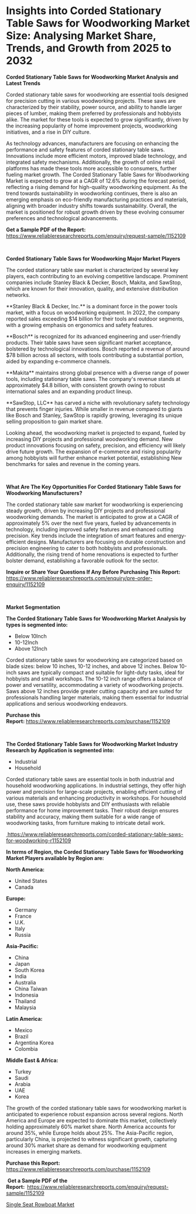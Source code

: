 <p><h1>Insights into Corded Stationary Table Saws for Woodworking Market Size: Analysing Market Share, Trends, and Growth from 2025 to 2032</h1></p><p><strong>Corded Stationary Table Saws for Woodworking Market Analysis and Latest Trends</strong></p>
<p><p>Corded stationary table saws for woodworking are essential tools designed for precision cutting in various woodworking projects. These saws are characterized by their stability, power source, and ability to handle larger pieces of lumber, making them preferred by professionals and hobbyists alike. The market for these tools is expected to grow significantly, driven by the increasing popularity of home improvement projects, woodworking initiatives, and a rise in DIY culture.</p><p>As technology advances, manufacturers are focusing on enhancing the performance and safety features of corded stationary table saws. Innovations include more efficient motors, improved blade technology, and integrated safety mechanisms. Additionally, the growth of online retail platforms has made these tools more accessible to consumers, further fueling market growth. The Corded Stationary Table Saws for Woodworking Market is expected to grow at a CAGR of 12.6% during the forecast period, reflecting a rising demand for high-quality woodworking equipment. As the trend towards sustainability in woodworking continues, there is also an emerging emphasis on eco-friendly manufacturing practices and materials, aligning with broader industry shifts towards sustainability. Overall, the market is positioned for robust growth driven by these evolving consumer preferences and technological advancements.</p></p>
<p><strong>Get a Sample PDF of the Report:&nbsp;</strong> <a href="https://www.reliableresearchreports.com/enquiry/request-sample/1152109?utm_campaign=3110&utm_medium=2&utm_source=Github&utm_content=ia&utm_term=12042025&utm_id=corded-stationary-table-saws-for-woodworking">https://www.reliableresearchreports.com/enquiry/request-sample/1152109</a></p>
<p>&nbsp;</p>
<p><strong>Corded Stationary Table Saws for Woodworking Major Market Players</strong></p>
<p><p>The corded stationary table saw market is characterized by several key players, each contributing to an evolving competitive landscape. Prominent companies include Stanley Black & Decker, Bosch, Makita, and SawStop, which are known for their innovation, quality, and extensive distribution networks.</p><p>**Stanley Black & Decker, Inc.** is a dominant force in the power tools market, with a focus on woodworking equipment. In 2022, the company reported sales exceeding $14 billion for their tools and outdoor segments, with a growing emphasis on ergonomics and safety features.</p><p>**Bosch** is recognized for its advanced engineering and user-friendly products. Their table saws have seen significant market acceptance, bolstered by technological innovations. Bosch reported a revenue of around $78 billion across all sectors, with tools contributing a substantial portion, aided by expanding e-commerce channels.</p><p>**Makita** maintains strong global presence with a diverse range of power tools, including stationary table saws. The company's revenue stands at approximately $4.8 billion, with consistent growth owing to robust international sales and an expanding product lineup.</p><p>**SawStop, LLC** has carved a niche with revolutionary safety technology that prevents finger injuries. While smaller in revenue compared to giants like Bosch and Stanley, SawStop is rapidly growing, leveraging its unique selling proposition to gain market share.</p><p>Looking ahead, the woodworking market is projected to expand, fueled by increasing DIY projects and professional woodworking demand. New product innovations focusing on safety, precision, and efficiency will likely drive future growth. The expansion of e-commerce and rising popularity among hobbyists will further enhance market potential, establishing New benchmarks for sales and revenue in the coming years.</p></p>
<p>&nbsp;</p>
<p><strong>What Are The Key Opportunities For Corded Stationary Table Saws for Woodworking Manufacturers?</strong></p>
<p><p>The corded stationary table saw market for woodworking is experiencing steady growth, driven by increasing DIY projects and professional woodworking demands. The market is anticipated to grow at a CAGR of approximately 5% over the next five years, fueled by advancements in technology, including improved safety features and enhanced cutting precision. Key trends include the integration of smart features and energy-efficient designs. Manufacturers are focusing on durable construction and precision engineering to cater to both hobbyists and professionals. Additionally, the rising trend of home renovations is expected to further bolster demand, establishing a favorable outlook for the sector.</p></p>
<p><strong>Inquire or Share Your Questions If Any Before Purchasing This Report:</strong> <a href="https://www.reliableresearchreports.com/enquiry/pre-order-enquiry/1152109?utm_campaign=3110&utm_medium=2&utm_source=Github&utm_content=ia&utm_term=12042025&utm_id=corded-stationary-table-saws-for-woodworking">https://www.reliableresearchreports.com/enquiry/pre-order-enquiry/1152109</a></p>
<p>&nbsp;</p>
<p><strong>Market Segmentation</strong></p>
<p><strong>The Corded Stationary Table Saws for Woodworking Market Analysis by types is segmented into:</strong></p>
<p><ul><li>Below 10Inch</li><li>10-12Inch</li><li>Above 12Inch</li></ul></p>
<p><p>Corded stationary table saws for woodworking are categorized based on blade sizes: below 10 inches, 10-12 inches, and above 12 inches. Below 10-inch saws are typically compact and suitable for light-duty tasks, ideal for hobbyists and small workshops. The 10-12 inch range offers a balance of power and versatility, accommodating a variety of woodworking projects. Saws above 12 inches provide greater cutting capacity and are suited for professionals handling larger materials, making them essential for industrial applications and serious woodworking endeavors.</p></p>
<p><strong>Purchase this Report:&nbsp;</strong><a href="https://www.reliableresearchreports.com/purchase/1152109?utm_campaign=3110&utm_medium=2&utm_source=Github&utm_content=ia&utm_term=12042025&utm_id=corded-stationary-table-saws-for-woodworking">https://www.reliableresearchreports.com/purchase/1152109</a></p>
<p>&nbsp;</p>
<p><strong>The Corded Stationary Table Saws for Woodworking Market Industry Research by Application is segmented into:</strong></p>
<p><ul><li>Industrial</li><li>Household</li></ul></p>
<p><p>Corded stationary table saws are essential tools in both industrial and household woodworking applications. In industrial settings, they offer high power and precision for large-scale projects, enabling efficient cutting of various materials and enhancing productivity in workshops. For household use, these saws provide hobbyists and DIY enthusiasts with reliable performance for home improvement tasks. Their robust design ensures stability and accuracy, making them suitable for a wide range of woodworking tasks, from furniture making to intricate detail work.</p></p>
<p><a href="https://www.reliableresearchreports.com/corded-stationary-table-saws-for-woodworking-r1152109?utm_campaign=3110&utm_medium=2&utm_source=Github&utm_content=ia&utm_term=12042025&utm_id=corded-stationary-table-saws-for-woodworking">&nbsp;https://www.reliableresearchreports.com/corded-stationary-table-saws-for-woodworking-r1152109</a></p>
<p><strong>In terms of Region, the Corded Stationary Table Saws for Woodworking Market Players available by Region are:</strong></p>
<p>
    <p> <strong> North America: </strong>
        <ul>
            <li>United States</li>
            <li>Canada</li>
        </ul>
        </p> 
    <p> <strong> Europe: </strong>
        <ul>
            <li>Germany</li>
            <li>France</li>
            <li>U.K.</li>
            <li>Italy</li>
            <li>Russia</li>
        </ul>
        </p> 
    <p> <strong> Asia-Pacific: </strong>
        <ul>
            <li>China</li>
            <li>Japan</li>
            <li>South Korea</li>
            <li>India</li>
            <li>Australia</li>
            <li>China Taiwan</li>
            <li>Indonesia</li>
            <li>Thailand</li>
            <li>Malaysia</li>
        </ul>
        </p> 
    <p> <strong> Latin America: </strong>
        <ul>
            <li>Mexico</li>
            <li>Brazil</li>
            <li>Argentina Korea</li>
            <li>Colombia</li>
        </ul>
        </p> 
    <p> <strong> Middle East & Africa: </strong>
        <ul>
            <li>Turkey</li>
            <li>Saudi</li>
            <li>Arabia</li>
            <li>UAE</li>
            <li>Korea</li>
        </ul>
    </p>
    </p>
<p><p>The growth of the corded stationary table saws for woodworking market is anticipated to experience robust expansion across several regions. North America and Europe are expected to dominate this market, collectively holding approximately 60% market share. North America accounts for around 35%, while Europe holds about 25%. The Asia-Pacific region, particularly China, is projected to witness significant growth, capturing around 30% market share as demand for woodworking equipment increases in emerging markets.</p></p>
<p><strong>Purchase this Report: </strong><a href="https://www.reliableresearchreports.com/purchase/1152109?utm_campaign=3110&utm_medium=2&utm_source=Github&utm_content=ia&utm_term=12042025&utm_id=corded-stationary-table-saws-for-woodworking">https://www.reliableresearchreports.com/purchase/1152109</a></p>
<p>&nbsp;<strong>Get a Sample PDF of the Report:&nbsp;&nbsp;</strong><a href="https://www.reliableresearchreports.com/enquiry/request-sample/1152109?utm_campaign=3110&utm_medium=2&utm_source=Github&utm_content=ia&utm_term=12042025&utm_id=corded-stationary-table-saws-for-woodworking">https://www.reliableresearchreports.com/enquiry/request-sample/1152109</a></p>
<p><strong></strong></p>
<p><p><a href="https://github.com/doljanzwald/Market-Research-Report-List-1/blob/main/single-seat-rowboat-market.md?utm_campaign=3110&utm_medium=2&utm_source=Github&utm_content=ia&utm_term=12042025&utm_id=corded-stationary-table-saws-for-woodworking">Single Seat Rowboat Market</a></p></p>